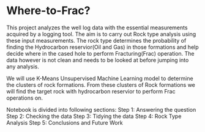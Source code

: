 # Where-to-Frac?

This project analyzes the well log data with the essential measurements acquired by a logging tool. The aim is to carry out Rock type analysis using these input measurements. The rock type determines the probability of finding the Hydrocarbon reservior(Oil and Gas) in those formations and help decide where in the cased hole to perform Fracturing(Frac) operation. The data however is not clean and needs to be looked at before jumping into any analysis.

We will use K-Means Unsupervised Machine Learning model to determine the clusters of rock formations. From these clusters of Rock formations we will find the target rock with hydrocarbon reservior to perform Frac operations on.

Notebook is divided into following sections:
Step 1: Answering the question
Step 2: Checking the data
Step 3: Tidying the data
Step 4: Rock Type Analysis
Step 5: Conclusions and Future Work


